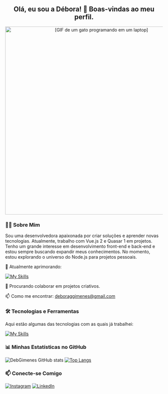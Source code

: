 <h2 align="center"> Olá, eu sou a Débora! 👋 Boas-vindas ao meu perfil. </h2>
<p align="center">
  <img src="https://media4.giphy.com/media/v1.Y2lkPTc5MGI3NjExdDhtcXY2dzJqdzVjbWNxaDN2YTRyaTU4cDJlaDVqdnExaGJnZzl6eSZlcD12MV9pbnRlcm5hbF9naWZfYnlfaWQmY3Q9Zw/lP8ezu4iNVmZYOZn3j/giphy.gif" width="600" alt="[GIF de um gato programando em um laptop]">
</p>

<h3>👩‍💻 Sobre Mim</h3>

<p>Sou uma desenvolvedora apaixonada por criar soluções e aprender novas tecnologias. Atualmente, trabalho com Vue.js 2 e Quasar 1 em projetos. Tenho um grande interesse em desenvolvimento front-end e back-end e estou sempre buscando expandir meus conhecimentos. No momento, estou explorando o universo do Node.js para projetos pessoais.</p>

🌱 Atualmente aprimorando:

[![My Skills](https://skillicons.dev/icons?i=cs,nodejs)](https://skillicons.dev)

💼 Procurando colaborar em projetos criativos.

📫 Como me encontrar: deboraggimenes@gmail.com

<h3>🛠️ Tecnologias e Ferramentas</h3>

<p>Aqui estão algumas das tecnologias com as quais já trabalhei:</p>

[![My Skills](https://skillicons.dev/icons?i=js,ts,html,css,vue,yarn,cs,mongodb,netlify,nodejs,pinia,postgres,postman,figma,git,gitlab,godot,github,blender,sketchup,unity)](https://skillicons.dev)

<h3>📊 Minhas Estatísticas no GitHub</h3>

![DebGimenes GitHub stats](https://github-readme-stats.vercel.app/api?username=DebGimenes&show_icons=true&theme=nightowl)
[![Top Langs](https://github-readme-stats.vercel.app/api/top-langs/?username=DebGimenes&layout=donut&theme=nightowl)](https://github.com/DebGimenes/github-readme-stats)

<h3>📫 Conecte-se Comigo</h3>

[![Instagram](https://img.shields.io/badge/Instagram-%23E4405F.svg?style=for-the-badge&logo=Instagram&logoColor=white)](https://www.instagram.com/deb.gimenes/)
[![LinkedIn](https://img.shields.io/badge/LinkedIn-0A66C2.svg?style=for-the-badge&logo=LinkedIn&logoColor=white)](https://www.linkedin.com/in/gimenesdebora/)
